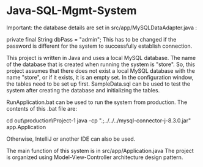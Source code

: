 # Java-SQL-Mgmt-System

Important: the database details are set in src/app/MySQLDataAdapter.java :

private final String dbPass = "admin";
This has to be changed if the password is different for the system to
successfully establish connection.

This project is written in Java and uses a local MySQL database.
The name of the database that is created when running the system is
"store". So, this project assumes that there does not exist a local MySQL
database with the name "store", or if it exists, it is an empty set.
In the configuration window, the tables need to be set up first. SampleData.sql
can be used to test the system after creating the database and initializing the
tables.

RunApplication.bat can be used to run the system from production. The contents
of this .bat file are:

cd out\production\Project-1
java -cp ".;../../../mysql-connector-j-8.3.0.jar" app.Application

Otherwise, IntelliJ or another IDE can also be used.

The main function of this system is in src/app/Application.java
The project is organized using Model-View-Controller architecture design pattern.
